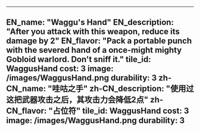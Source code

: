 ---

EN_name: "Waggu's Hand"
EN_description: "After you attack with this weapon, reduce its damage by 2"
EN_flavor: "Pack a portable punch with the severed hand of a once-might mighty Gobloid warlord. Don't sniff it."
tile_id: WaggusHand
cost: 3
image: /images/WaggusHand.png
durability: 3
zh-CN_name: "哇咕之手"
zh-CN_description: "使用过这把武器攻击之后，其攻击力会降低2点"
zh-CN_flavor: "占位符"
tile_id: WaggusHand
cost: 3
image: /images/WaggusHand.png
durability: 3
---
